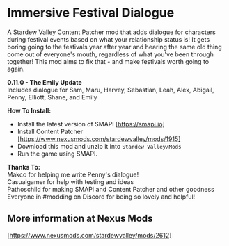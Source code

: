 # Immersive Festival Dialogue

A Stardew Valley Content Patcher mod that adds dialogue for characters during festival events based on what your relationship status is! It gets boring going to the festivals year after year and hearing the same old thing come out of everyone's mouth, regardless of what you've been through together! This mod aims to fix that - and make festivals worth going to again.

**0.11.0 - The Emily Update**  
Includes dialogue for Sam, Maru, Harvey, Sebastian, Leah, Alex, Abigail, Penny, Elliott, Shane, and Emily

**How To Install:**  
- Install the latest version of SMAPI [https://smapi.io]
- Install Content Patcher [https://www.nexusmods.com/stardewvalley/mods/1915]
- Download this mod and unzip it into `Stardew Valley/Mods`
- Run the game using SMAPI.

**Thanks To:**  
Makco for helping me write Penny's dialogue!  
Casualgamer for help with testing and ideas  
Pathoschild for making SMAPI and Content Patcher and other goodness  
Everyone in #modding on Discord for being so lovely and helpful!  

## More information at Nexus Mods  
[https://www.nexusmods.com/stardewvalley/mods/2612]
